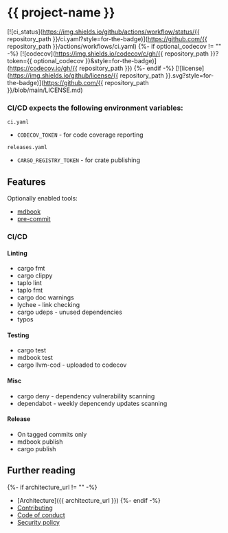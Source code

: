 # {{ project-name }}

[![ci_status](https://img.shields.io/github/actions/workflow/status/{{ repository_path }}/ci.yaml?style=for-the-badge)](https://github.com/{{ repository_path }}/actions/workflows/ci.yaml)
{%- if optional_codecov != "" -%}
[![codecov](https://img.shields.io/codecov/c/gh/{{ repository_path }}?token={{ optional_codecov }}&style=for-the-badge)](https://codecov.io/gh/{{ repository_path }})
{%- endif -%}
[![license](https://img.shields.io/github/license/{{ repository_path }}.svg?style=for-the-badge)](https://github.com/{{ repository_path }}/blob/main/LICENSE.md)

### CI/CD expects the following environment variables:

`ci.yaml`

* `CODECOV_TOKEN` - for code coverage reporting

`releases.yaml`

* `CARGO_REGISTRY_TOKEN` - for crate publishing

## Features

Optionally enabled tools:

* [mdbook](https://github.com/rust-lang/mdBook)
* [pre-commit](https://github.com/pre-commit/pre-commit)

### CI/CD

#### Linting

* cargo fmt
* cargo clippy
* taplo lint
* taplo fmt
* cargo doc warnings
* lychee - link checking
* cargo udeps - unused dependencies
* typos

#### Testing

* cargo test
* mdbook test
* cargo llvm-cod - uploaded to codecov

#### Misc

* cargo deny - dependency vulnerability scanning
* dependabot - weekly depencendy updates scanning

#### Release

* On tagged commits only
* mdbook publish
* cargo publish

## Further reading

{%- if architecture_url != "" -%}
* [Architecture]({{ architecture_url }})
{%- endif -%}
* [Contributing](/CODE_OF_CONDUCT.md)
* [Code of conduct](/CODE_OF_CONDUCT.md)
* [Security policy](/SECURITY.md)
